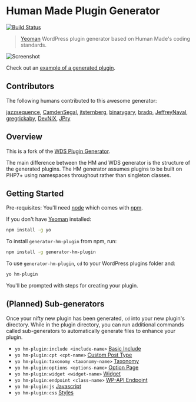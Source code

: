 # Human Made Plugin Generator
[![Build Status](https://secure.travis-ci.org/jazzsequence/generator-hm-plugin.png?branch=develop)](https://travis-ci.org/jazzsequence/generator-hm-plugin)

> [Yeoman](http://yeoman.io) WordPress plugin generator based on Human Made's coding standards.

![Screenshot](https://dl.dropboxusercontent.com/content_link/u0TyXH1TxLzAdpkL3ht3wyc35duVjlyNle6jlXyHLIEbe46Hi7fcZ0xbi2g0F57c/file?raw=1&dl=0&duc_id=Vs2D9wnKt2P6Oe6IIMpwyItTNB3aKxnT32mUnh2lZ3Zz9u97p6wrjtjeofx4Hg1S&size=1280x960&size_mode=3)

Check out an [example of a generated plugin](https://github.com/WebDevStudios/generator-plugin-wp-example).

## Contributors
The following humans contributed to this awesome generator:

[jazzsequence](https://github.com/jazzsequence), [CamdenSegal](https://github.com/CamdenSegal), [jtsternberg](https://github.com/jtsternberg), [binarygary](https://github.com/binarygary), [bradp](https://github.com/bradp), [JeffreyNaval](https://github.com/JeffreyNaval), [gregrickaby](https://github.com/gregrickaby), [DevNIX](https://github.com/DevNIX), [JPry](https://github.com/JPry)

## Overview
This is a fork of the [WDS Plugin Generator](https://github.com/WebDevStudios/generator-plugin-wp). 

The main difference between the HM and WDS generator is the structure of the generated plugins. The HM generator assumes plugins to be built on PHP7+ using namespaces throughout rather than singleton classes.

## Getting Started

Pre-requisites: You'll need [node](https://nodejs.org/download/) which comes
with [npm](https://github.com/npm/npm#super-easy-install).

If you don't have [Yeoman](http://yeoman.io/) installed:

```bash
npm install -g yo
```

To install `generator-hm-plugin` from npm, run:

```bash
npm install -g generator-hm-plugin
```

To use `generator-hm-plugin`, `cd` to your WordPress plugins folder and:

```bash
yo hm-plugin
```
You'll be prompted with steps for creating your plugin.

## (Planned) Sub-generators

Once your nifty new plugin has been generated, `cd` into your new plugin's
directory. While in the plugin directory, you can run additional commands
called sub-generators to automatically generate files to enhance your plugin.

* `yo hm-plugin:include <include-name>` [Basic Include](include/README.md)
* `yo hm-plugin:cpt <cpt-name>` [Custom Post Type](cpt/README.md)
* `yo hm-plugin:taxonomy <taxonomy-name>` [Taxonomy](taxonomy/README.md)
* `yo hm-plugin:options <options-name>` [Option Page](options/README.md)
* `yo hm-plugin:widget <widget-name>` [Widget](widget/README.md)
* `yo hm-plugin:endpoint <class-name>` [WP-API Endpoint](endpoint/README.md)
* `yo hm-plugin:js` [Javascript](js/README.md)
* `yo hm-plugin:css` [Styles](css/README.md)
